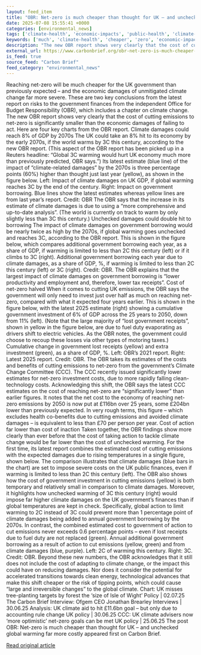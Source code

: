 ```yaml
---
layout: feed_item
title: "OBR: Net-zero is much cheaper than thought for UK – and unchecked global warming far more costly"
date: 2025-07-08 15:55:41 +0000
categories: [environmental_news]
tags: ['climate-health', 'economic-impacts', 'public-health', 'climate-costs', 'year-2025']
keywords: ['much', 'climate-health', 'cheaper', 'zero', 'economic-impacts', 'public-health', 'climate-costs', 'year-2025']
description: "The new OBR report shows very clearly that the cost of cutting emissions to net-zero is significantly smaller than the economic damages of failing to act"
external_url: https://www.carbonbrief.org/obr-net-zero-is-much-cheaper-than-thought-for-uk-and-unchecked-global-warming-far-more-costly/
is_feed: true
source_feed: "Carbon Brief"
feed_category: "environmental_news"
---
```


Reaching net-zero will be much cheaper for the UK government than previously expected&nbsp;–&nbsp;and the economic damages of unmitigated climate change far more severe. These are two key conclusions from the latest report on risks to the government finances from the independent Office for Budget Responsibility (OBR), which includes a chapter on climate change. The new OBR report shows very clearly that the cost of cutting emissions to net-zero is significantly smaller than the economic damages of failing to act. Here are four key charts from the OBR report. Climate damages could reach 8% of GDP by 2070s The UK could take an 8% hit to its economy by the early 2070s, if the world warms by 3C this century, according to the new OBR report. (This aspect of the OBR report has been picked up in a Reuters headline: “Global 3C warming would hurt UK economy much more than previously predicted, OBR says.”) Its latest estimate (blue line) of the impact of “climate-related damages” by the 2070s is three percentage points (60%) higher than thought just last year (yellow), as shown in the figure below. Left: Impact of climate damages on UK GDP, if global warming reaches 3C by the end of the century. Right: Impact on government borrowing. Blue lines show the latest estimates whereas yellow lines are from last year’s report. Credit: OBR The OBR says that the increase in its estimate of climate damages is due to using a “more comprehensive and up-to-date analysis”. (The world is currently on track to warm by only slightly less than 3C this century.) Unchecked damages could double hit to borrowing The impact of climate damages on government borrowing would be nearly twice as high by the 2070s, if global warming goes unchecked and reaches 3C, according to the OBR report. This is shown in the figure below, which compares additional government borrowing each year, as a share of GDP, if warming is limited to less than 2C this century (left) or if it climbs to 3C (right). Additional government borrowing each year due to climate damages, as a share of GDP, %, if warming is limited to less than 2C this century (left) or 3C (right). Credit: OBR. The OBR explains that the largest impact of climate damages on government borrowing is “lower productivity and employment and, therefore, lower tax receipts”. Cost of net-zero halved When it comes to cutting UK emissions, the OBR says the government will only need to invest just over half as much on reaching net-zero, compared with what it expected four years earlier. This is shown in the figure below, with the latest 2025 estimate&nbsp;(right) showing a cumulative government investment of 6% of GDP across the 25 years to 2050, down from 11% (left). (Note that the large majority of “lost government receipts”, shown in yellow in the figure below, are due to fuel duty evaporating as drivers shift to electric vehicles. As the OBR notes, the government could choose to recoup these losses via other types of motoring taxes.) Cumulative change in government lost receipts (yellow) and extra investment (green), as a share of GDP, %. Left: OBR’s 2021 report. Right: Latest 2025 report. Credit: OBR. The OBR takes its estimates of the costs and benefits of cutting emissions to net-zero from the government’s Climate Change Committee (CCC). The CCC recently issued significantly lower estimates for net-zero investment costs, due to more rapidly falling clean-technology costs. Acknowledging this shift, the OBR says the latest CCC estimates on the cost of reaching net-zero are “significantly lower” than earlier figures. It notes that the net cost to the economy of reaching net-zero emissions by 2050 is now put at £116bn over 25 years, some £204bn lower than previously expected. In very rough terms, this figure – which excludes health co-benefits due to cutting emissions and avoided climate damages&nbsp;–&nbsp;is equivalent to less than £70 per person per year. Cost of action far lower than cost of inaction Taken together, the OBR findings show more clearly than ever before that the cost of taking action to tackle climate change would be far lower than the cost of unchecked warming. For the first time, its latest report combines the estimated cost of cutting emissions with the expected damages due to rising temperatures in a single figure, shown below. The comparison illustrates that climate damages (blue bars in the chart) are set to impose severe costs on the UK public finances, even if warming is limited to less than 2C this century (left). The OBR also shows how the cost of government investment in cutting emissions (yellow) is both temporary and relatively small in comparison to climate damages. Moreover, it highlights how unchecked warming of 3C this century (right) would impose far higher climate damages on the UK government’s finances than if global temperatures are kept in check. Specifically, global action to limit warming to 2C instead of 3C could prevent more than 1 percentage point of climate damages being added to annual government borrowing by the 2070s. In contrast, the combined estimated cost to government of action to cut emissions never exceeds 0.6 percentage points&nbsp;– even if lost receipts due to fuel duty are not replaced (green). Annual additional government borrowing as a result of action to cut emissions (yellow, green) and from climate damages (blue, purple). Left: 2C of warming this century. Right: 3C. Credit: OBR. Beyond these new numbers, the OBR acknowledges that it still does not include the cost of adapting to climate change, or the impact this could have on reducing damages. Nor does it consider the potential for accelerated transitions towards clean energy, technological advances that make this shift cheaper or the risk of tipping points, which could cause “large and irreversible changes” to the global climate. Chart: UK misses tree-planting targets by forest the ‘size of Isle of Wight’ Policy | 02.07.25 The Carbon Brief Interview: Ofgem CEO Jonathan Brearley Interviews | 30.06.25 Analysis: UK climate aid to hit £11.6bn goal – but only due to accounting rule change UK policy | 30.06.25 CCC: UK climate advisers now ‘more optimistic’ net-zero goals can be met UK policy | 25.06.25 The post OBR: Net-zero is much cheaper than thought for UK – and unchecked global warming far more costly appeared first on Carbon Brief.

[Read original article](https://www.carbonbrief.org/obr-net-zero-is-much-cheaper-than-thought-for-uk-and-unchecked-global-warming-far-more-costly/)
